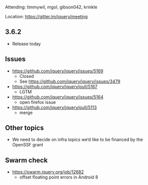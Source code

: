 Attending: timmywil, mgol, gibson042, krinkle

Location: https://gitter.im/jquery/meeting

## 3.6.2
- Release today

## Issues
* https://github.com/jquery/jquery/issues/5169
	- Closed
	- See https://github.com/jquery/jquery/issues/3479 
* https://github.com/jquery/jquery/pull/5167
	- LGTM
* https://github.com/jquery/jquery/issues/5164
	- open firefox issue
* https://github.com/jquery/jquery/pull/5113 
	- merge

## Other topics
* We need to decide on infra topics we’d like to be financed by the OpenSSF grant

## Swarm check
* https://swarm.jquery.org/job/12682 
	- offset floating point errors in Android 8
